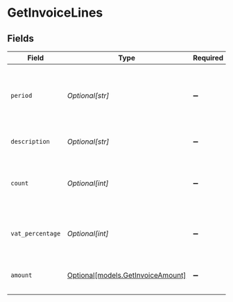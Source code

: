 # GetInvoiceLines


## Fields

| Field                                                                      | Type                                                                       | Required                                                                   | Description                                                                |
| -------------------------------------------------------------------------- | -------------------------------------------------------------------------- | -------------------------------------------------------------------------- | -------------------------------------------------------------------------- |
| `period`                                                                   | *Optional[str]*                                                            | :heavy_minus_sign:                                                         | The administrative period in `YYYY-MM` on which the line should be booked. |
| `description`                                                              | *Optional[str]*                                                            | :heavy_minus_sign:                                                         | Description of the product.                                                |
| `count`                                                                    | *Optional[int]*                                                            | :heavy_minus_sign:                                                         | Number of products invoiced. For example, the number of payments.          |
| `vat_percentage`                                                           | *Optional[int]*                                                            | :heavy_minus_sign:                                                         | VAT percentage rate that applies to this product.                          |
| `amount`                                                                   | [Optional[models.GetInvoiceAmount]](../models/getinvoiceamount.md)         | :heavy_minus_sign:                                                         | Line item amount excluding VAT.                                            |